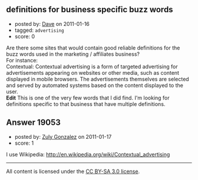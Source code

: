 ## definitions for business specific buzz words

- posted by: [Dave](https://stackexchange.com/users/-1/6628-dave) on 2011-01-16
- tagged: `advertising`
- score: 0

Are there some sites that would contain good reliable definitions for the buzz words used in the marketing / affiliates business?
<BR>
For instance:<BR>
Contextual: Contextual advertising is a form of targeted advertising for advertisements appearing on
websites or other media, such as content displayed in mobile browsers. The advertisements
themselves are selected and served by automated systems based on the content displayed to the user.
<BR><B>Edit</B>
This is one of the very few words that I did find. I'm looking for definitions specific to that business that have multiple definitions.


## Answer 19053

- posted by: [Zuly Gonzalez](https://stackexchange.com/users/-1/2692-zuly-gonzalez) on 2011-01-17
- score: 1

I use Wikipedia: http://en.wikipedia.org/wiki/Contextual_advertising



---

All content is licensed under the [CC BY-SA 3.0 license](https://creativecommons.org/licenses/by-sa/3.0/).
